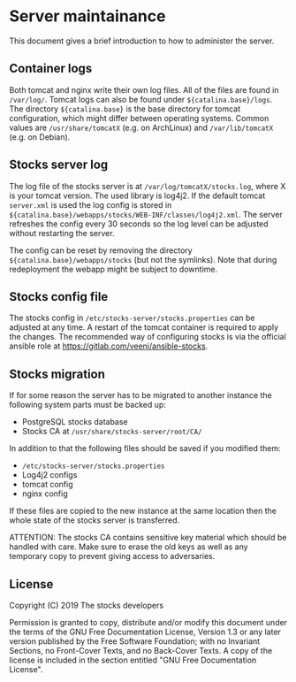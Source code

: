 # Server maintainance

This document gives a brief introduction to how to administer the server.

## Container logs

Both tomcat and nginx write their own log files. All of the files are found in
`/var/log/`. Tomcat logs can also be found under `${catalina.base}/logs`. The
directory `${catalina.base}` is the base directory for tomcat configuration,
which might differ between operating systems. Common values are
`/usr/share/tomcatX` (e.g. on ArchLinux) and `/var/lib/tomcatX` (e.g. on
Debian).

## Stocks server log

The log file of the stocks server is at `/var/log/tomcatX/stocks.log`, where X
is your tomcat version.  The used library is log4j2. If the default tomcat
`server.xml` is used the log config is stored in
`${catalina.base}/webapps/stocks/WEB-INF/classes/log4j2.xml`. The server
refreshes the config every 30 seconds so the log level can be adjusted without
restarting the server.

The config can be reset by removing the directory
`${catalina.base}/webapps/stocks` (but not the symlinks). Note that during
redeployment the webapp might be subject to downtime.

## Stocks config file

The stocks config in `/etc/stocks-server/stocks.properties` can be adjusted at
any time. A restart of the tomcat container is required to apply the changes.
The recommended way of configuring stocks is via the official ansible role at
https://gitlab.com/veenj/ansible-stocks.

## Stocks migration

If for some reason the server has to be migrated to another instance the
following system parts must be backed up:

 * PostgreSQL stocks database
 * Stocks CA at `/usr/share/stocks-server/root/CA/`

In addition to that the following files should be saved if you modified them:

 * `/etc/stocks-server/stocks.properties`
 * Log4j2 configs
 * tomcat config
 * nginx config

If these files are copied to the new instance at the same location then the
whole state of the stocks server is transferred.

ATTENTION: The stocks CA contains sensitive key material which should be
handled with care. Make sure to erase the old keys as well as any temporary copy
to prevent giving access to adversaries.

## License

Copyright (C)  2019  The stocks developers

Permission is granted to copy, distribute and/or modify this document
under the terms of the GNU Free Documentation License, Version 1.3
or any later version published by the Free Software Foundation;
with no Invariant Sections, no Front-Cover Texts, and no Back-Cover Texts.
A copy of the license is included in the section entitled "GNU
Free Documentation License".
